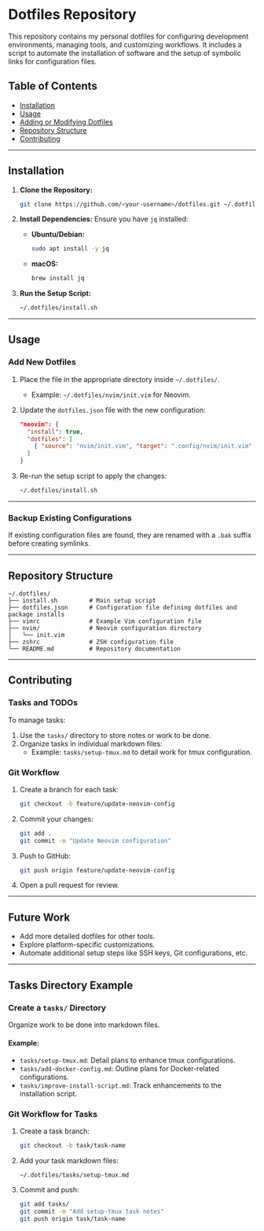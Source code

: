 # Dotfiles Repository

This repository contains my personal dotfiles for configuring development environments, managing tools, and customizing workflows. It includes a script to automate the installation of software and the setup of symbolic links for configuration files.

## Table of Contents
- [Installation](#installation)
- [Usage](#usage)
- [Adding or Modifying Dotfiles](#adding-or-modifying-dotfiles)
- [Repository Structure](#repository-structure)
- [Contributing](#contributing)

---

## Installation

1. **Clone the Repository:**
   ```bash
   git clone https://github.com/<your-username>/dotfiles.git ~/.dotfiles
   ```

2. **Install Dependencies:**
   Ensure you have `jq` installed:
   - **Ubuntu/Debian:**
     ```bash
     sudo apt install -y jq
     ```
   - **macOS:**
     ```bash
     brew install jq
     ```

3. **Run the Setup Script:**
   ```bash
   ~/.dotfiles/install.sh
   ```

---

## Usage

### Add New Dotfiles
1. Place the file in the appropriate directory inside `~/.dotfiles/`.
   - Example: `~/.dotfiles/nvim/init.vim` for Neovim.
2. Update the `dotfiles.json` file with the new configuration:
   ```json
   "neovim": {
     "install": true,
     "dotfiles": [
       { "source": "nvim/init.vim", "target": ".config/nvim/init.vim" }
     ]
   }
   ```

3. Re-run the setup script to apply the changes:
   ```bash
   ~/.dotfiles/install.sh
   ```

---

### Backup Existing Configurations
If existing configuration files are found, they are renamed with a `.bak` suffix before creating symlinks.

---

## Repository Structure

```plaintext
~/.dotfiles/
├── install.sh         # Main setup script
├── dotfiles.json      # Configuration file defining dotfiles and package installs
├── vimrc              # Example Vim configuration file
├── nvim/              # Neovim configuration directory
│   └── init.vim
├── zshrc              # ZSH configuration file
└── README.md          # Repository documentation
```

---

## Contributing

### Tasks and TODOs
To manage tasks:
1. Use the `tasks/` directory to store notes or work to be done.
2. Organize tasks in individual markdown files:
   - Example: `tasks/setup-tmux.md` to detail work for tmux configuration.

### Git Workflow
1. Create a branch for each task:
   ```bash
   git checkout -b feature/update-neovim-config
   ```
2. Commit your changes:
   ```bash
   git add .
   git commit -m "Update Neovim configuration"
   ```
3. Push to GitHub:
   ```bash
   git push origin feature/update-neovim-config
   ```
4. Open a pull request for review.

---

## Future Work
- Add more detailed dotfiles for other tools.
- Explore platform-specific customizations.
- Automate additional setup steps like SSH keys, Git configurations, etc.

---

## Tasks Directory Example

### Create a `tasks/` Directory
Organize work to be done into markdown files.

#### Example:
- `tasks/setup-tmux.md`: Detail plans to enhance tmux configurations.
- `tasks/add-docker-config.md`: Outline plans for Docker-related configurations.
- `tasks/improve-install-script.md`: Track enhancements to the installation script.

### Git Workflow for Tasks
1. Create a task branch:
   ```bash
   git checkout -b task/task-name
   ```
2. Add your task markdown files:
   ```plaintext
   ~/.dotfiles/tasks/setup-tmux.md
   ```
3. Commit and push:
   ```bash
   git add tasks/
   git commit -m "Add setup-tmux task notes"
   git push origin task/task-name
   ```

